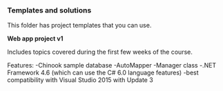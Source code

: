 ### Templates and solutions

This folder has project templates that you can use.  

**Web app project v1**

Includes topics covered during the first few weeks of the course.  

Features:
-Chinook sample database
-AutoMapper
-Manager class
-.NET Framework 4.6 (which can use the C# 6.0 language features)
-best compatibility with Visual Studio 2015 with Update 3
